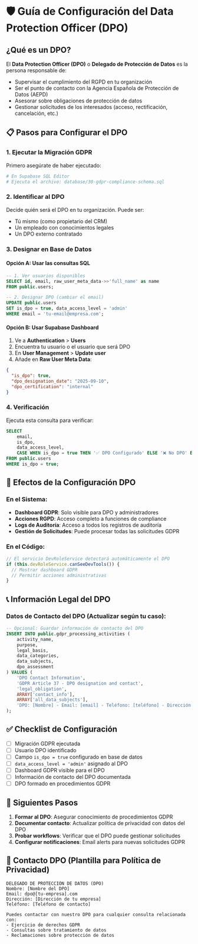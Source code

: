 # 🛡️ Guía de Configuración del Data Protection Officer (DPO)

## ¿Qué es un DPO?

El **Data Protection Officer (DPO)** o **Delegado de Protección de Datos** es la persona responsable de:
- Supervisar el cumplimiento del RGPD en tu organización
- Ser el punto de contacto con la Agencia Española de Protección de Datos (AEPD)
- Asesorar sobre obligaciones de protección de datos
- Gestionar solicitudes de los interesados (acceso, rectificación, cancelación, etc.)

## 📋 Pasos para Configurar el DPO

### 1. **Ejecutar la Migración GDPR**
Primero asegúrate de haber ejecutado:
```bash
# En Supabase SQL Editor
# Ejecuta el archivo: database/30-gdpr-compliance-schema.sql
```

### 2. **Identificar al DPO**
Decide quién será el DPO en tu organización. Puede ser:
- Tú mismo (como propietario del CRM)
- Un empleado con conocimientos legales
- Un DPO externo contratado

### 3. **Designar en Base de Datos**

#### Opción A: Usar las consultas SQL
```sql
-- 1. Ver usuarios disponibles
SELECT id, email, raw_user_meta_data->>'full_name' as name 
FROM public.users;

-- 2. Designar DPO (cambiar el email)
UPDATE public.users 
SET is_dpo = true, data_access_level = 'admin'
WHERE email = 'tu-email@empresa.com';
```

#### Opción B: Usar Supabase Dashboard
1. Ve a **Authentication** > **Users**
2. Encuentra tu usuario o el usuario que será DPO
3. En **User Management** > **Update user**
4. Añade en **Raw User Meta Data**:
```json
{
  "is_dpo": true,
  "dpo_designation_date": "2025-09-10",
  "dpo_certification": "internal"
}
```

### 4. **Verificación**
Ejecuta esta consulta para verificar:
```sql
SELECT 
    email, 
    is_dpo,
    data_access_level,
    CASE WHEN is_dpo = true THEN '✅ DPO Configurado' ELSE '❌ No DPO' END as status
FROM public.users 
WHERE is_dpo = true;
```

## 🔧 Efectos de la Configuración DPO

### En el Sistema:
- **Dashboard GDPR**: Solo visible para DPO y administradores
- **Acciones RGPD**: Acceso completo a funciones de compliance
- **Logs de Auditoría**: Acceso a todos los registros de auditoría
- **Gestión de Solicitudes**: Puede procesar todas las solicitudes GDPR

### En el Código:
```typescript
// El servicio DevRoleService detectará automáticamente el DPO
if (this.devRoleService.canSeeDevTools()) {
  // Mostrar dashboard GDPR
  // Permitir acciones administrativas
}
```

## 📞 Información Legal del DPO

### Datos de Contacto del DPO (Actualizar según tu caso):
```sql
-- Opcional: Guardar información de contacto del DPO
INSERT INTO public.gdpr_processing_activities (
    activity_name,
    purpose,
    legal_basis,
    data_categories,
    data_subjects,
    dpo_assessment
) VALUES (
    'DPO Contact Information',
    'GDPR Article 37 - DPO designation and contact',
    'legal_obligation',
    ARRAY['contact_info'],
    ARRAY['all_data_subjects'],
    'DPO: [Nombre] - Email: [email] - Teléfono: [teléfono] - Dirección: [dirección]'
);
```

## ✅ Checklist de Configuración

- [ ] Migración GDPR ejecutada
- [ ] Usuario DPO identificado
- [ ] Campo `is_dpo = true` configurado en base de datos
- [ ] `data_access_level = 'admin'` asignado al DPO
- [ ] Dashboard GDPR visible para el DPO
- [ ] Información de contacto del DPO documentada
- [ ] DPO formado en procedimientos GDPR

## 🚀 Siguientes Pasos

1. **Formar al DPO**: Asegurar conocimiento de procedimientos GDPR
2. **Documentar contacto**: Actualizar política de privacidad con datos del DPO
3. **Probar workflows**: Verificar que el DPO puede gestionar solicitudes
4. **Configurar notificaciones**: Email alerts para nuevas solicitudes GDPR

## 📧 Contacto DPO (Plantilla para Política de Privacidad)

```
DELEGADO DE PROTECCIÓN DE DATOS (DPO)
Nombre: [Nombre del DPO]
Email: dpo@[tu-empresa].com
Dirección: [Dirección de tu empresa]
Teléfono: [Teléfono de contacto]

Puedes contactar con nuestro DPO para cualquier consulta relacionada con:
- Ejercicio de derechos GDPR
- Consultas sobre tratamiento de datos
- Reclamaciones sobre protección de datos
```
